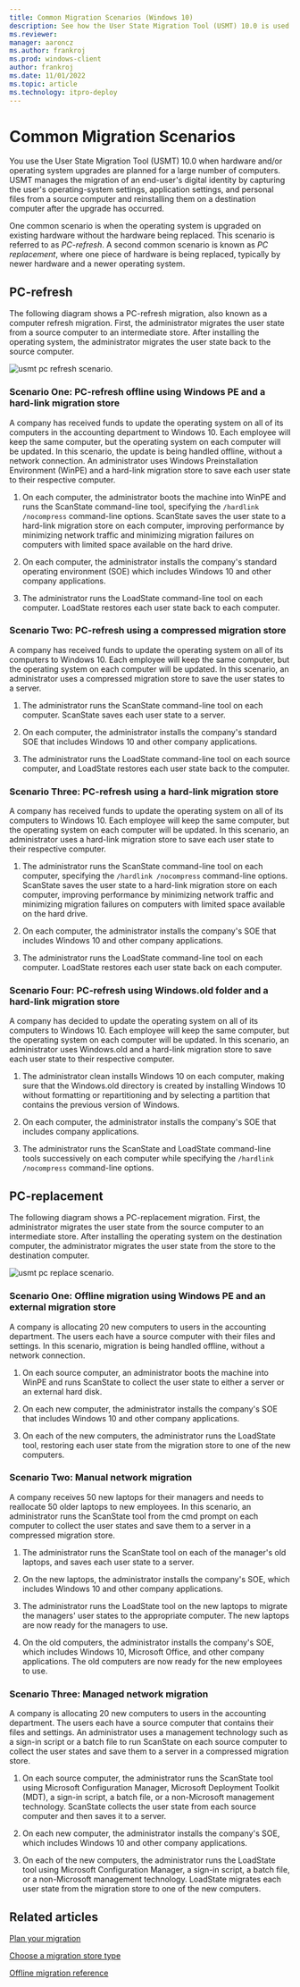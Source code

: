 ```yaml
---
title: Common Migration Scenarios (Windows 10)
description: See how the User State Migration Tool (USMT) 10.0 is used when planning hardware and/or operating system upgrades.
ms.reviewer: 
manager: aaroncz
ms.author: frankroj
ms.prod: windows-client
author: frankroj
ms.date: 11/01/2022
ms.topic: article
ms.technology: itpro-deploy
---
```


# Common Migration Scenarios

You use the User State Migration Tool (USMT) 10.0 when hardware and/or operating system upgrades are planned for a large number of computers. USMT manages the migration of an end-user's digital identity by capturing the user's operating-system settings, application settings, and personal files from a source computer and reinstalling them on a destination computer after the upgrade has occurred.

One common scenario is when the operating system is upgraded on existing hardware without the hardware being replaced. This scenario is referred to as *PC-refresh*. A second common scenario is known as *PC replacement*, where one piece of hardware is being replaced, typically by newer hardware and a newer operating system.

## PC-refresh

The following diagram shows a PC-refresh migration, also known as a computer refresh migration. First, the administrator migrates the user state from a source computer to an intermediate store. After installing the operating system, the administrator migrates the user state back to the source computer.

![usmt pc refresh scenario.](images/dep-win8-l-usmt-pcrefresh.jpg)

### Scenario One: PC-refresh offline using Windows PE and a hard-link migration store

A company has received funds to update the operating system on all of its computers in the accounting department to Windows 10. Each employee will keep the same computer, but the operating system on each computer will be updated. In this scenario, the update is being handled offline, without a network connection. An administrator uses Windows Preinstallation Environment (WinPE) and a hard-link migration store to save each user state to their respective computer.

1. On each computer, the administrator boots the machine into WinPE and runs the ScanState command-line tool, specifying the `/hardlink /nocompress` command-line options. ScanState saves the user state to a hard-link migration store on each computer, improving performance by minimizing network traffic and minimizing migration failures on computers with limited space available on the hard drive.

2. On each computer, the administrator installs the company's standard operating environment (SOE) which includes Windows 10 and other company applications.

3. The administrator runs the LoadState command-line tool on each computer. LoadState restores each user state back to each computer.

### Scenario Two: PC-refresh using a compressed migration store

A company has received funds to update the operating system on all of its computers to Windows 10. Each employee will keep the same computer, but the operating system on each computer will be updated. In this scenario, an administrator uses a compressed migration store to save the user states to a server.

1. The administrator runs the ScanState command-line tool on each computer. ScanState saves each user state to a server.

2. On each computer, the administrator installs the company's standard SOE that includes Windows 10 and other company applications.

3. The administrator runs the LoadState command-line tool on each source computer, and LoadState restores each user state back to the computer.

### Scenario Three: PC-refresh using a hard-link migration store

A company has received funds to update the operating system on all of its computers to Windows 10. Each employee will keep the same computer, but the operating system on each computer will be updated. In this scenario, an administrator uses a hard-link migration store to save each user state to their respective computer.

1. The administrator runs the ScanState command-line tool on each computer, specifying the `/hardlink /nocompress` command-line options. ScanState saves the user state to a hard-link migration store on each computer, improving performance by minimizing network traffic and minimizing migration failures on computers with limited space available on the hard drive.

2. On each computer, the administrator installs the company's SOE that includes Windows 10 and other company applications.

3. The administrator runs the LoadState command-line tool on each computer. LoadState restores each user state back on each computer.

### Scenario Four: PC-refresh using Windows.old folder and a hard-link migration store

A company has decided to update the operating system on all of its computers to Windows 10. Each employee will keep the same computer, but the operating system on each computer will be updated. In this scenario, an administrator uses Windows.old and a hard-link migration store to save each user state to their respective computer.

1. The administrator clean installs Windows 10 on each computer, making sure that the Windows.old directory is created by installing Windows 10 without formatting or repartitioning and by selecting a partition that contains the previous version of Windows.

2. On each computer, the administrator installs the company's SOE that includes company applications.

3. The administrator runs the ScanState and LoadState command-line tools successively on each computer while specifying the `/hardlink /nocompress` command-line options.

## PC-replacement

The following diagram shows a PC-replacement migration. First, the administrator migrates the user state from the source computer to an intermediate store. After installing the operating system on the destination computer, the administrator migrates the user state from the store to the destination computer.

![usmt pc replace scenario.](images/dep-win8-l-usmt-pcreplace.jpg)

### Scenario One: Offline migration using Windows PE and an external migration store

A company is allocating 20 new computers to users in the accounting department. The users each have a source computer with their files and settings. In this scenario, migration is being handled offline, without a network connection.

1. On each source computer, an administrator boots the machine into WinPE and runs ScanState to collect the user state to either a server or an external hard disk.

2. On each new computer, the administrator installs the company's SOE that includes Windows 10 and other company applications.

3. On each of the new computers, the administrator runs the LoadState tool, restoring each user state from the migration store to one of the new computers.

### Scenario Two: Manual network migration

A company receives 50 new laptops for their managers and needs to reallocate 50 older laptops to new employees. In this scenario, an administrator runs the ScanState tool from the cmd prompt on each computer to collect the user states and save them to a server in a compressed migration store.

1. The administrator runs the ScanState tool on each of the manager's old laptops, and saves each user state to a server.

2. On the new laptops, the administrator installs the company's SOE, which includes Windows 10 and other company applications.

3. The administrator runs the LoadState tool on the new laptops to migrate the managers' user states to the appropriate computer. The new laptops are now ready for the managers to use.

4. On the old computers, the administrator installs the company's SOE, which includes Windows 10, Microsoft Office, and other company applications. The old computers are now ready for the new employees to use.

### Scenario Three: Managed network migration

A company is allocating 20 new computers to users in the accounting department. The users each have a source computer that contains their files and settings. An administrator uses a management technology such as a sign-in script or a batch file to run ScanState on each source computer to collect the user states and save them to a server in a compressed migration store.

1. On each source computer, the administrator runs the ScanState tool using Microsoft Configuration Manager, Microsoft Deployment Toolkit (MDT), a sign-in script, a batch file, or a non-Microsoft management technology. ScanState collects the user state from each source computer and then saves it to a server.

2. On each new computer, the administrator installs the company's SOE, which includes Windows 10 and other company applications.

3. On each of the new computers, the administrator runs the LoadState tool using Microsoft Configuration Manager, a sign-in script, a batch file, or a non-Microsoft management technology. LoadState migrates each user state from the migration store to one of the new computers.

## Related articles

[Plan your migration](usmt-plan-your-migration.md)

[Choose a migration store type](usmt-choose-migration-store-type.md)

[Offline migration reference](offline-migration-reference.md)
